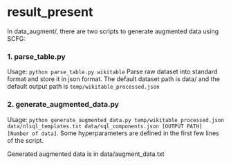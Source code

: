 # result_present

In data_augment/, there are two scripts to generate augmented data using SCFG:
### 1. parse_table.py
Usage: `python parse_table.py wikitable`
Parse raw dataset into standard format and store it in json format.
The default dataset path is data/ and the default output path is `temp/wikitable_processed.json`
### 2. generate_augmented_data.py
Usage: `python generate_augmented_data.py temp/wikitable_processed.json data/nlsql_templates.txt data/sql_components.json [OUTPUT PATH] [Number of data]`. Some hyperparameters are defined in the first few lines of the script.

Generated augmented data is in data/augment_data.txt